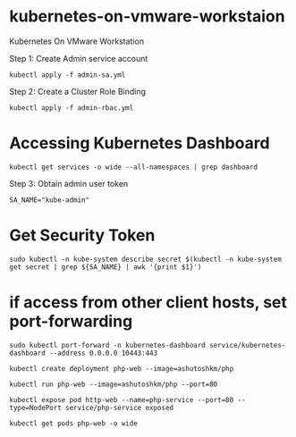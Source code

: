 # kubernetes-on-vmware-workstaion
Kubernetes On VMware Workstation

Step 1: Create Admin service account

`kubectl apply -f admin-sa.yml`

Step 2: Create a Cluster Role Binding

`kubectl apply -f admin-rbac.yml`

# Accessing Kubernetes Dashboard

`kubectl get services -o wide --all-namespaces | grep dashboard`

Step 3: Obtain admin user token

`SA_NAME="kube-admin"`

# Get Security Token 

`sudo kubectl -n kube-system describe secret $(kubectl -n kube-system get secret | grep ${SA_NAME} | awk '{print $1}')`

# if access from other client hosts, set port-forwarding

`sudo kubectl port-forward -n kubernetes-dashboard service/kubernetes-dashboard --address 0.0.0.0 10443:443`

`kubectl create deployment php-web --image=ashutoshkm/php`

`kubectl run php-web --image=ashutoshkm/php --port=80`

`kubectl expose pod http-web --name=php-service --port=80 --type=NodePort service/php-service exposed`

`kubectl get pods php-web -o wide`
